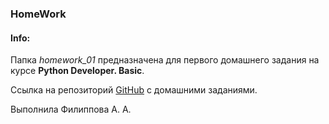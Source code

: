 ### HomeWork
#### Info:

Папка _homework_01_ предназначена для первого домашнего 
задания на курсе **Python Developer. Basic**. 

Ссылка на репозиторий [GitHub](https://github.com/AAFilippova/Python-homework/tree/main) с домашними заданиями. 

Выполнила Филиппова А. А.
